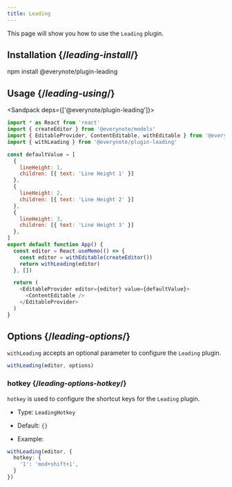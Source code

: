```yaml
---
title: Leading
---
```


<Intro>

This page will show you how to use the `Leading` plugin.

</Intro>

## Installation {/*leading-install*/}

<TerminalBlock>

npm install @everynote/plugin-leading

</TerminalBlock>

## Usage {/*leading-using*/}

<Sandpack deps={['@everynote/plugin-leading']}>

```js
import * as React from 'react'
import { createEditor } from '@everynote/models'
import { EditableProvider, ContentEditable, withEditable } from '@everynote/editor'
import { withLeading } from '@everynote/plugin-leading'

const defaultValue = [
  {
    lineHeight: 1,
    children: [{ text: 'Line Height 1' }]
  },
  {
    lineHeight: 2,
    children: [{ text: 'Line Height 2' }]
  },
  {
    lineHeight: 3,
    children: [{ text: 'Line Height 3' }]
  },
]
export default function App() {
  const editor = React.useMemo(() => {
    const editor = withEditable(createEditor())
    return withLeading(editor)
  }, [])

  return (
    <EditableProvider editor={editor} value={defaultValue}>
      <ContentEditable />
    </EditableProvider>
  )
}

```

</Sandpack>

## Options {/*leading-options*/}

`withLeading` accepts an optional parameter to configure the `Leading` plugin.

```js
withLeading(editor, options)
```

### hotkey {/*leading-options-hotkey*/}

`hotkey` is used to configure the shortcut keys for the `Leading` plugin.

- Type: `LeadingHotkey`
- Default: `{}`

- Example:

```ts
withLeading(editor, {
  hotkey: {
    '1': 'mod+shift+1',
  }
})
```
